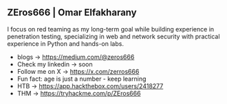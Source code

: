 ## ZEros666 | Omar Elfakharany

I focus on red teaming as my long-term goal while building experience in penetration testing, specializing in web and network security with practical experience in Python and hands-on labs.

- blogs -> https://medium.com/@zeros666
- Check my linkedin -> soon
- Follow me on X -> https://x.com/zerros666
- Fun fact: age is just a number - keep learning
- HTB -> https://app.hackthebox.com/users/2418277
- THM -> https://tryhackme.com/p/ZEros666

